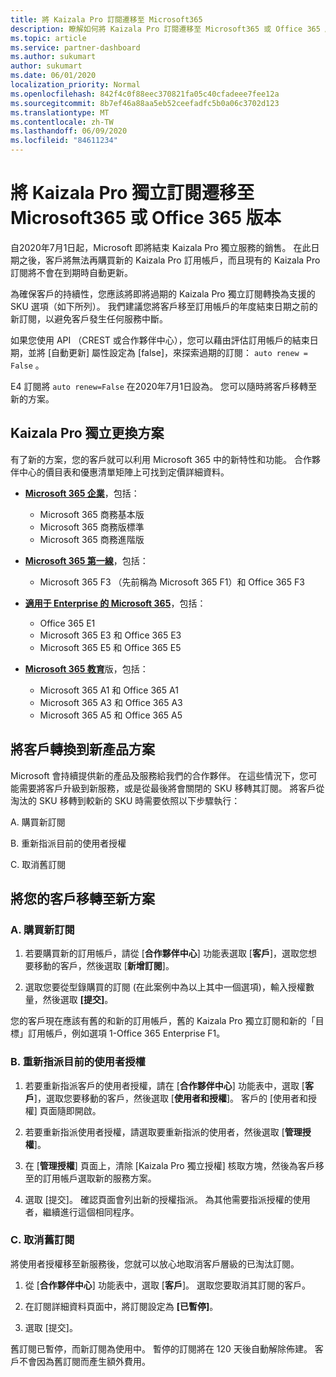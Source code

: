 ```yaml
---
title: 將 Kaizala Pro 訂閱遷移至 Microsoft365
description: 瞭解如何將 Kaizala Pro 訂閱遷移至 Microsoft365 或 Office 365 版本。
ms.topic: article
ms.service: partner-dashboard
ms.author: sukumart
author: sukumart
ms.date: 06/01/2020
localization_priority: Normal
ms.openlocfilehash: 842f4c0f88eec370821fa05c40cfadeee7fee12a
ms.sourcegitcommit: 8b7ef46a88aa5eb52ceefadfc5b0a06c3702d123
ms.translationtype: MT
ms.contentlocale: zh-TW
ms.lasthandoff: 06/09/2020
ms.locfileid: "84611234"
---
```

# <a name="migrate-kaizala-pro-standalone-subscriptions-to-microsoft365-or-office-365-versions"></a>將 Kaizala Pro 獨立訂閱遷移至 Microsoft365 或 Office 365 版本

自2020年7月1日起，Microsoft 即將結束 Kaizala Pro 獨立服務的銷售。 在此日期之後，客戶將無法再購買新的 Kaizala Pro 訂用帳戶，而且現有的 Kaizala Pro 訂閱將不會在到期時自動更新。

為確保客戶的持續性，您應該將即將過期的 Kaizala Pro 獨立訂閱轉換為支援的 SKU 選項（如下所列）。 我們建議您將客戶移至訂用帳戶的年度結束日期之前的新訂閱，以避免客戶發生任何服務中斷。

如果您使用 API （CREST 或合作夥伴中心），您可以藉由評估訂用帳戶的結束日期，並將 [自動更新] 屬性設定為 [false]，來探索過期的訂閱： `auto renew = False` 。

E4 訂閱將 `auto renew=False` 在2020年7月1日設為。 您可以隨時將客戶移轉至新的方案。

## <a name="kaizala-pro-standalone-replacement-plans"></a>Kaizala Pro 獨立更換方案

有了新的方案，您的客戶就可以利用 Microsoft 365 中的新特性和功能。 合作夥伴中心的價目表和優惠清單矩陣上可找到定價詳細資料。

- [**Microsoft 365 企業**](https://www.microsoft.com/microsoft-365/compare-all-microsoft-365-products?&activetab=tab:primaryr2)，包括：  
   - Microsoft 365 商務基本版
   - Microsoft 365 商務版標準
   - Microsoft 365 商務進階版
    
- [**Microsoft 365 第一線**](https://www.microsoft.com/microsoft-365/microsoft-365-enterprise-f3?activetab=pivot:overviewtab)，包括：
   - Microsoft 365 F3 （先前稱為 Microsoft 365 F1）和 Office 365 F3
    
- [**適用于 Enterprise 的 Microsoft 365**](https://www.microsoft.com/microsoft-365/compare-microsoft-365-enterprise-plans)，包括： 
   - Office 365 E1
   - Microsoft 365 E3 和 Office 365 E3
   - Microsoft 365 E5 和 Office 365 E5

- [**Microsoft 365 教育**](https://www.microsoft.com/education/buy-license/microsoft365)版，包括： 
    - Microsoft 365 A1 和 Office 365 A1
    - Microsoft 365 A3 和 Office 365 A3
    - Microsoft 365 A5 和 Office 365 A5

## <a name="transition-customers-to-new-product-plans"></a>將客戶轉換到新產品方案

Microsoft 會持續提供新的產品及服務給我們的合作夥伴。 在這些情況下，您可能需要將客戶升級到新服務，或是從最後將會關閉的 SKU 移轉其訂閱。 將客戶從淘汰的 SKU 移轉到較新的 SKU 時需要依照以下步驟執行：

A. 購買新訂閱

B. 重新指派目前的使用者授權

C. 取消舊訂閱


## <a name="migrate-your-customers-to-new-plans"></a>將您的客戶移轉至新方案

### <a name="a-purchase-the-new-subscription"></a>A. 購買新訂閱

1. 若要購買新的訂用帳戶，請從 [**合作夥伴中心**] 功能表選取 [**客戶**]，選取您想要移動的客戶，然後選取 [**新增訂閱**]。

2. 選取您要從型錄購買的訂閱 (在此案例中為以上其中一個選項)，輸入授權數量，然後選取 **\[提交\]**。

您的客戶現在應該有舊的和新的訂用帳戶，舊的 Kaizala Pro 獨立訂閱和新的「目標」訂用帳戶，例如選項 1-Office 365 Enterprise F1。

### <a name="b-reassign-current-user-licenses"></a>B. 重新指派目前的使用者授權

1. 若要重新指派客戶的使用者授權，請在 [**合作夥伴中心**] 功能表中，選取 [**客戶**]，選取您要移動的客戶，然後選取 [**使用者和授權**]。 客戶的 [使用者和授權] 頁面隨即開啟。

2. 若要重新指派使用者授權，請選取要重新指派的使用者，然後選取 [**管理授權**]。

3. 在 [**管理授權**] 頁面上，清除 [Kaizala Pro 獨立授權] 核取方塊，然後為客戶移至的訂用帳戶選取新的服務方案。

4.  選取 [提交]。 確認頁面會列出新的授權指派。 為其他需要指派授權的使用者，繼續進行這個相同程序。

### <a name="c-cancel-old-subscription"></a>C. 取消舊訂閱

將使用者授權移至新服務後，您就可以放心地取消客戶層級的已淘汰訂閱。

1.  從 [**合作夥伴中心**] 功能表中，選取 [**客戶**]。 選取您要取消其訂閱的客戶。

2.  在訂閱詳細資料頁面中，將訂閱設定為 **\[已暫停\]**。

3.  選取 [提交]。

舊訂閱已暫停，而新訂閱為使用中。 暫停的訂閱將在 120 天後自動解除佈建。 客戶不會因為舊訂閱而產生額外費用。
